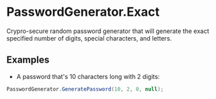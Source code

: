# PasswordGenerator.Exact
Crypro-secure random password generator that will generate the exact specified number of digits, special characters, and letters.

## Examples

* A password that's 10 characters long with 2 digits:
```csharp
PasswordGenerator.GeneratePassword(10, 2, 0, null);
```
